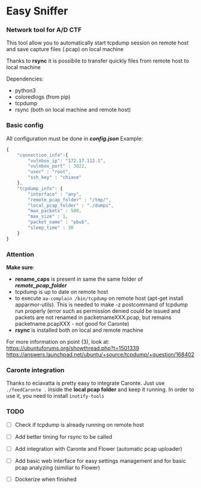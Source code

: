 # Easy Sniffer
### Network tool for A/D CTF

This tool allow you to automatically start tcpdump session on remote host and save capture files (.pcap) on local machine

Thanks to **rsync** it is possibile to transfer quickly files from remote host to local machine

Dependencies:
- python3
- coloredlogs (from pip)
- tcpdump
- rsync (both on local machine and remote host)

### Basic config
All configuration must be done in **_config.json_**
Example:
```js
{
    "connection_info":{
        "vulnbox_ip": "172.17.112.1",
        "vulnbox_port" : 3022,
        "user" : "root",
        "ssh_key" : "chiave"
    },
    "tcpdump_info": {
        "interface" : "any",
        "remote_pcap_folder" : "/tmp/",
        "local_pcap_folder" : "./dumps",
        "max_packets" : 500,
        "max_size" : 1,
        "packet_name" : "pbub",
        "sleep_time" : 30
    }
}
```

### Attention
**Make sure**:
- **rename_caps** is present in same the same folder of **_remote_pcap_folder_**
- tcpdump is up to date on remote host
- to execute `aa-complain /bin/tcpdump` on remote host (apt-get install apparmor-utils). This is needed to make -z postcommand of tcpdump run properly (error such as permission denied could be issued and packets are not renamed in packetnameXXX.pcap, but remains packetname.pcapXXX - not good for Caronte)
- **rsync** is installed both on local and remote machine

For more information on point (3), look at:
https://ubuntuforums.org/showthread.php?t=1501339
https://answers.launchpad.net/ubuntu/+source/tcpdump/+question/168402

### Caronte integration
Thanks to eciavatta is pretty easy to integrate Caronte. Just use `./feedCaronte .` inside the **local pcap folder** and keep it running.
In order to use it, you need to install `inotify-tools`

### TODO
- [ ] Check if tcpdump is already running on remote host
- [ ] Add better timing for rsync to be called
- [ ] Add integration with Caronte and Flower (automatic pcap uploader)
- [ ] Add basic web interface for easy settings management and for basic pcap analyzing (similiar to Flower)
- [ ] Dockerize when finished





